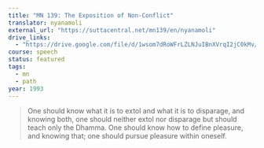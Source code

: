 ```yaml
---
title: "MN 139: The Exposition of Non-Conflict"
translator: nyanamoli
external_url: "https://suttacentral.net/mn139/en/nyanamoli"
drive_links:
  - "https://drive.google.com/file/d/1wsom7dRoWFrLZLNJuIBnXVrqI2jC0kMv/view?usp=drivesdk"
course: speech
status: featured
tags:
  - mn
  - path
year: 1993
---
```


> One should know what it is to extol and what it is to disparage, and knowing both, one should neither extol nor disparage but should teach only the Dhamma.
> One should know how to define pleasure, and knowing that; one should pursue pleasure within oneself.

